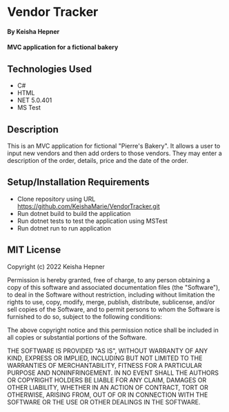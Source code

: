 # Vendor Tracker

#### By Keisha Hepner

#### MVC application for a fictional bakery

## Technologies Used

* C#
* HTML
* NET 5.0.401
* MS Test

## Description

This is an MVC application for fictional "Pierre's Bakery". It allows a user to input new vendors and then add orders to those vendors. They may enter a description of the order, details, price and the date of the order.

## Setup/Installation Requirements

* Clone repository using URL https://github.com/KeishaMarie/VendorTracker.git
* Run dotnet build to build the application
* Run dotnet tests to test the application using MSTest
* Run dotnet run to run application


## MIT License


Copyright (c) 2022 Keisha Hepner

Permission is hereby granted, free of charge, to any person obtaining a copy of this software and associated documentation files (the "Software"), to deal in the Software without restriction, including without limitation the rights to use, copy, modify, merge, publish, distribute, sublicense, and/or sell copies of the Software, and to permit persons to whom the Software is furnished to do so, subject to the following conditions:

The above copyright notice and this permission notice shall be included in all copies or substantial portions of the Software.

THE SOFTWARE IS PROVIDED "AS IS", WITHOUT WARRANTY OF ANY KIND, EXPRESS OR IMPLIED, INCLUDING BUT NOT LIMITED TO THE WARRANTIES OF MERCHANTABILITY, FITNESS FOR A PARTICULAR PURPOSE AND NONINFRINGEMENT. IN NO EVENT SHALL THE AUTHORS OR COPYRIGHT HOLDERS BE LIABLE FOR ANY CLAIM, DAMAGES OR OTHER LIABILITY, WHETHER IN AN ACTION OF CONTRACT, TORT OR OTHERWISE, ARISING FROM, OUT OF OR IN CONNECTION WITH THE SOFTWARE OR THE USE OR OTHER DEALINGS IN THE SOFTWARE.


